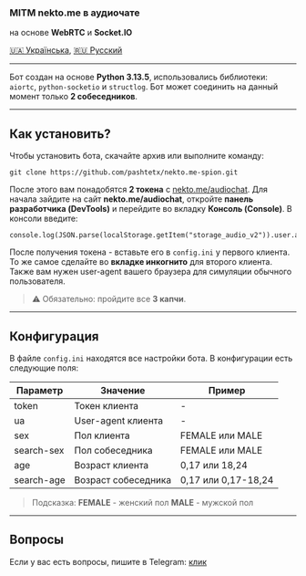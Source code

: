 ### MITM nekto.me в аудиочате

на основе **WebRTC** и **Socket.IO**

[🇺🇦 Українська](./README.md), [🇷🇺 Русский](./README_ru.md)

---

Бот создан на основе **Python 3.13.5**, использовались библиотеки: `aiortc`, `python-socketio` и `structlog`.
Бот может соединить на данный момент только **2 собеседников**.

---

## Как установить?

Чтобы установить бота, скачайте архив или выполните команду:

```
git clone https://github.com/pashtetx/nekto.me-spion.git
```

После этого вам понадобятся **2 токена** с [nekto.me/audiochat](https://nekto.me/audiochat).
Для начала зайдите на сайт **nekto.me/audiochat**, откройте **панель разработчика (DevTools)** и перейдите во вкладку **Консоль (Console)**.
В консоли введите:

```
console.log(JSON.parse(localStorage.getItem("storage_audio_v2")).user.authToken)
```

После получения токена - вставьте его в `config.ini` у первого клиента. То же самое сделайте во **вкладке инкогнито** для второго клиента. Также вам нужен user-agent вашего браузера для симуляции обычного пользователя.

> ⚠️ Обязательно: пройдите все **3 капчи**.

---

## Конфигурация

В файле `config.ini` находятся все настройки бота. В конфигурации есть следующие поля:

| Параметр   | Значение            | Пример              |
| ---------- | ------------------- | ------------------- |
| token      | Токен клиента       | -                   |
| ua         | User-agent клиента  | -                   |
| sex        | Пол клиента         | FEMALE или MALE     |
| search-sex | Пол собеседника     | FEMALE или MALE     |
| age        | Возраст клиента     | 0,17 или 18,24      |
| search-age | Возраст собеседника | 0,17 или 0,17-18,24 |

> Подсказка:
> **FEMALE** - женский пол
> **MALE** - мужской пол

---

## Вопросы
Если у вас есть вопросы, пишите в Telegram: [клик](https://t.me/+ESHNRLki3qlkODQy)
